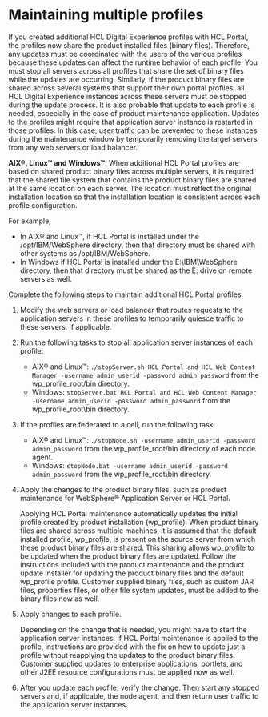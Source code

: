 # Maintaining multiple profiles

If you created additional HCL Digital Experience profiles with HCL Portal, the profiles now share the product installed files (binary files). Therefore, any updates must be coordinated with the users of the various profiles because these updates can affect the runtime behavior of each profile. You must stop all servers across all profiles that share the set of binary files while the updates are occurring. Similarly, if the product binary files are shared across several systems that support their own portal profiles, all HCL Digital Experience instances across these servers must be stopped during the update process. It is also probable that update to each profile is needed, especially in the case of product maintenance application. Updates to the profiles might require that application server instance is restarted in those profiles. In this case, user traffic can be prevented to these instances during the maintenance window by temporarily removing the target servers from any web servers or load balancer.

**AIX®, Linux™ and Windows™**: When additional HCL Portal profiles are based on shared product binary files across multiple servers, it is required that the shared file system that contains the product binary files are shared at the same location on each server. The location must reflect the original installation location so that the installation location is consistent across each profile configuration.

For example,

-   In AIX® and Linux™, if HCL Portal is installed under the /opt/IBM/WebSphere directory, then that directory must be shared with other systems as /opt/IBM/WebSphere.
-   In Windows if HCL Portal is installed under the E:\IBM\WebSphere directory, then that directory must be shared as the E: drive on remote servers as well.

Complete the following steps to maintain additional HCL Portal profiles.

1.  Modify the web servers or load balancer that routes requests to the application servers in these profiles to temporarily quiesce traffic to these servers, if applicable.

2.  Run the following tasks to stop all application server instances of each profile:

    -   AIX® and Linux™: `./stopServer.sh HCL Portal and HCL Web Content Manager -username admin_userid -password admin_password` from the wp_profile_root/bin directory.
    -   Windows: `stopServer.bat HCL Portal and HCL Web Content Manager -username admin_userid -password admin_password` from the wp_profile_root\bin directory.

3.  If the profiles are federated to a cell, run the following task:

    -   AIX® and Linux™: `./stopNode.sh -username admin_userid -password admin_password` from the wp_profile_root/bin directory of each node agent.
    -   Windows: `stopNode.bat -username admin_userid -password admin_password` from the wp_profile_root\bin directory.

4.  Apply the changes to the product binary files, such as product maintenance for WebSphere® Application Server or HCL Portal.

    Applying HCL Portal maintenance automatically updates the initial profile created by product installation (wp_profile). When product binary files are shared across multiple machines, it is assumed that the default installed profile, wp_profile, is present on the source server from which these product binary files are shared. This sharing allows wp_profile to be updated when the product binary files are updated. Follow the instructions included with the product maintenance and the product update installer for updating the product binary files and the default wp_profile profile. Customer supplied binary files, such as custom JAR files, properties files, or other file system updates, must be added to the binary files now as well.

5.  Apply changes to each profile.

    Depending on the change that is needed, you might have to start the application server instances. If HCL Portal maintenance is applied to the profile, instructions are provided with the fix on how to update just a profile without reapplying the updates to the product binary files. Customer supplied updates to enterprise applications, portlets, and other J2EE resource configurations must be applied now as well.

6.  After you update each profile, verify the change. Then start any stopped servers and, if applicable, the node agent, and then return user traffic to the application server instances.




